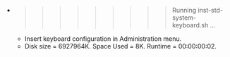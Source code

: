 * >>>>>>>>> Running inst-std-system-keyboard.sh ...
  * Insert keyboard configuration in Administration menu.
  * Disk size = 6927964K. Space Used = 8K. Runtime = 00:00:00:02.
